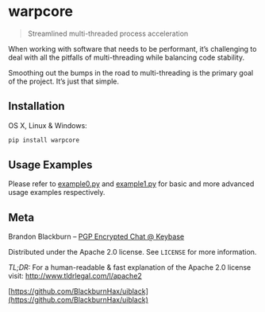 # warpcore
> Streamlined multi-threaded process acceleration

When working with software that needs to be performant, it’s challenging to deal with all the pitfalls of multi-threading while balancing code stability.

Smoothing out the bumps in the road to multi-threading is the primary goal of the project. It’s just that simple.


## Installation

OS X, Linux & Windows:

```sh
pip install warpcore
```


## Usage Examples

Please refer to [example0.py](py:https://github.com/BlackburnHax/warpcore/blob/main/example0.py) and [example1.py](https://github.com/BlackburnHax/warpcore/blob/main/example1.py) for basic and more advanced usage examples respectively.
## Meta

Brandon Blackburn – [PGP Encrypted Chat @ Keybase](https://keybase.io/blackburnhax/chat)

Distributed under the Apache 2.0 license. See ``LICENSE`` for more information.

_TL;DR:_
For a human-readable & fast explanation of the Apache 2.0 license visit:  http://www.tldrlegal.com/l/apache2


[https://github.com/BlackburnHax/uiblack](https://github.com/BlackburnHax/uiblack)